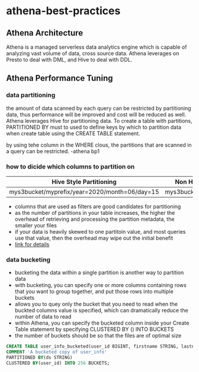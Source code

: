 # athena-best-practices

## Athena Architecture
Athena is a managed serverless data analytics engine which is capable of analyzing vast volume of data, cross source data. Athena leverages on Presto to deal with DML, and Hive to deal with DDL.

## Athena Performance Tuning 
### data partitioning
the amount of data scanned by each query can be restricted by partitioning data, thus performance will be improved and cost will be reduced as well.
Athena leverages Hive for partitioning data. To create a table with partitions, PARTITIONED BY must to used to define keys by which to partition data when create table using the CREATE TABLE statement.

by using tehe column in the WHERE clous, the partitions that are scanned in a query can be restricted.
-athena bp1

### how to dicide which columns to partition on
| Hive Style Partitioning | Non Hive Style Partitioning |
| ----------------------- | --------------------------- |
| mys3bucket/myprefix/year=2020/month=06/day=15 | mys3bucket/myprefix/2020/06/15 |

- columns that are used as filters are good candidates for partitioning
- as the number of partitions in your table increases, the higher the overhead of retrieving and processing the partition metadata, the smaller your files
- if your data is heavily skewed to one partitoin value, and most queries use that value, then the overhead may wipe out the initial benefit
- [link for details](https://docs.aws.amazon.com/athena/latest/ug/partitions.html) 


### data bucketing
- bucketing the data within a single partition is another way to partition data
- with bucketing, you can specify one or more columns containing rows that you want to group together, and put those rows into multiple buckets
- allows you to quey only the bucket that you need to read when the buckted columns value is specified, which can dramatically reduce the number of data to read
- within Athena, you can specify the bucketed column inside your Create Table statement by specifying CLUSTERED BY (<buckted columns>) INTO <number of bucktes> BUCKETS
- the number of buckets should be so that the files are of optimal size

  

```SQL
CREATE TABLE user_info_bucketed(user_id BIGINT, firstname STRING, lastname STRING)
COMMENT 'A bucketed copy of user_info'
PARTITIONED BY(ds STRING)
CLUSTERED BY(user_id) INTO 256 BUCKETS;
```
